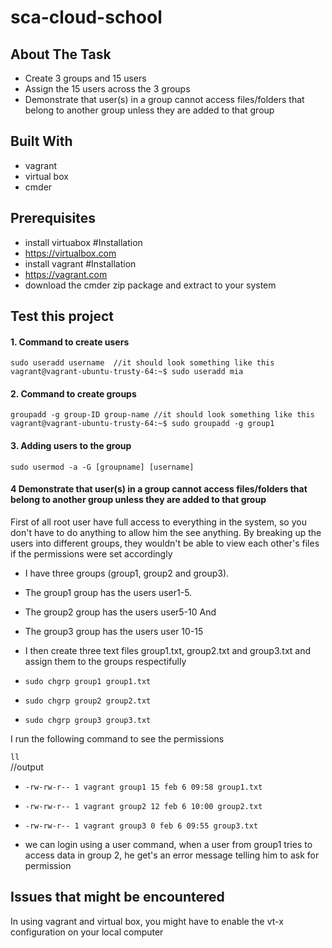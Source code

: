 # sca-cloud-school
## About The Task
* Create 3 groups and 15 users
* Assign the 15 users across the 3 groups
* Demonstrate that user(s) in a group cannot access files/folders that belong to another group unless they are added to that group

## Built With
* vagrant
* virtual box
* cmder

## Prerequisites
* install virtuabox
#Installation
 * https://virtualbox.com
 * install vagrant
#Installation
 * https://vagrant.com
 * download the cmder zip package and extract to your system

## Test this project

#### 1. Command to create users

`sudo useradd username 
//it should look something like this
vagrant@vagrant-ubuntu-trusty-64:~$ sudo useradd mia`

#### 2. Command to create groups

`groupadd -g group-ID group-name
//it should look something like this
vagrant@vagrant-ubuntu-trusty-64:~$ sudo groupadd -g group1 `

#### 3. Adding users to the group
`sudo usermod -a -G [groupname] [username]`

#### 4 Demonstrate that user(s) in a group cannot access files/folders that belong to another group unless they are added to that group

First of all root user have full access to everything in the system, so you don't have to do anything to allow him the see anything.
By breaking up the users into different groups, they wouldn't be able to view each other's files if the permissions were set accordingly

* I have three groups (group1, group2 and group3).

 * The group1 group has the users user1-5.
 * The group2 group has the users user5-10 And
 * The group3 group has the users user 10-15

* I then create three text files group1.txt, group2.txt and group3.txt and assign them to the groups respectifully

* `sudo chgrp group1 group1.txt` 
* `sudo chgrp group2 group2.txt`
* `sudo chgrp group3 group3.txt` 

 I run the following command to see the permissions

`ll` \
//output
* `-rw-rw-r-- 1 vagrant group1 15 feb 6 09:58 group1.txt`
* `-rw-rw-r-- 1 vagrant group2 12 feb 6 10:00 group2.txt`
* `-rw-rw-r-- 1 vagrant group3 0 feb 6 09:55 group3.txt`

* we can login using a user command, when a user from group1 tries to access data in group 2, he get's an error message telling him to ask for permission



## Issues that might be encountered
In using vagrant and virtual box, you might have to enable the vt-x configuration on your local computer


